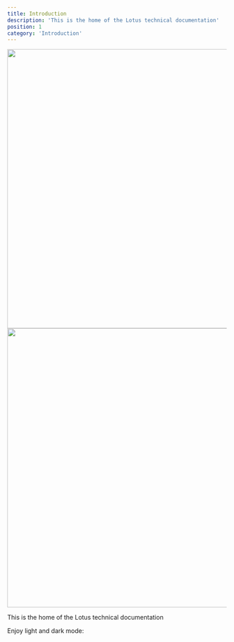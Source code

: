 ```yaml
---
title: Introduction
description: 'This is the home of the Lotus technical documentation'
position: 1
category: 'Introduction'
---
```


<img src="/preview.png" class="light-img" width="1280" height="640" alt=""/>
<img src="/preview-dark.png" class="dark-img" width="1280" height="640" alt=""/>

This is the home of the Lotus technical documentation

<p class="flex items-center">Enjoy light and dark mode:&nbsp;<app-color-switcher class="inline-flex ml-2"></app-color-switcher></p>
